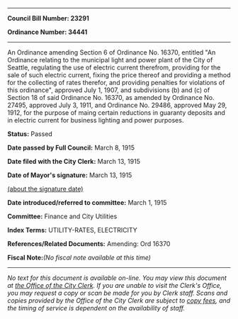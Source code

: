

********

**Council Bill Number: 23291**
   
**Ordinance Number: 34441**
********

 An Ordinance amending Section 6 of Ordinance No. 16370, entitled "An Ordinance relating to the municipal light and power plant of the City of Seattle, regulating the use of electric current therefrom, providing for the sale of such electric current, fixing the price thereof and providing a method for the collecting of rates therefor, and providing penalties for violations of this ordinance", approved July 1, 1907, and subdivisions (b) and (c) of Section 18 of said Ordinance No. 16370, as amended by Ordinance No. 27495, approved July 3, 1911, and Ordinance No. 29486, approved May 29, 1912, for the purpose of maing certain reductions in guaranty deposits and in electric current for business lighting and power purposes.

**Status:** Passed
   
**Date passed by Full Council:** March 8, 1915
   
**Date filed with the City Clerk:** March 13, 1915
   
**Date of Mayor's signature:** March 13, 1915
   
[(about the signature date)](/~public/approvaldate.htm)
   
   
   
**Date introduced/referred to committee:** March 1, 1915
   
**Committee:** Finance and City Utilities
   
   
**Index Terms:** UTILITY-RATES, ELECTRICITY

**References/Related Documents:** Amending: Ord 16370

**Fiscal Note:**_(No fiscal note available at this time)_
********

_No text for this document is available on-line. You may view this document at [the Office of the City Clerk](http://www.seattle.gov/leg/clerk/contactUs.htm). If you are unable to visit the Clerk's Office, you may request a copy or scan be made for you by Clerk staff. Scans and copies provided by the Office of the City Clerk are subject to [copy fees](http://clerk.seattle.gov/~public/clerkfees.htm), and the timing of service is dependent on the availability of staff._

